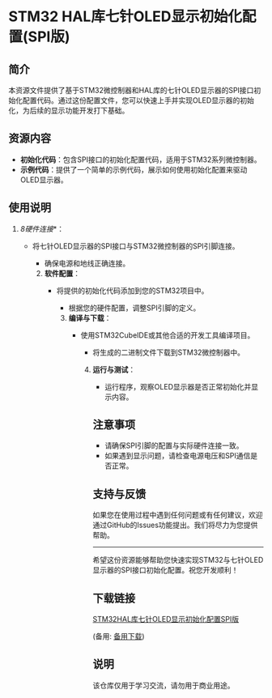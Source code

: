 # STM32 HAL库七针OLED显示初始化配置(SPI版)

## 简介
本资源文件提供了基于STM32微控制器和HAL库的七针OLED显示器的SPI接口初始化配置代码。通过这份配置文件，您可以快速上手并实现OLED显示器的初始化，为后续的显示功能开发打下基础。

## 资源内容
- **初始化代码**：包含SPI接口的初始化配置代码，适用于STM32系列微控制器。
- **示例代码**：提供了一个简单的示例代码，展示如何使用初始化配置来驱动OLED显示器。

## 使用说明
1. *8硬件连接**：
   - 将七针OLED显示器的SPI接口与STM32微控制器的SPI引脚连接。
      - 确保电源和地线正确连接。

      2. **软件配置**：
         - 将提供的初始化代码添加到您的STM32项目中。
            - 根据您的硬件配置，调整SPI引脚的定义。

            3. **编译与下载**：
               - 使用STM32CubeIDE或其他合适的开发工具编译项目。
                  - 将生成的二进制文件下载到STM32微控制器中。

                  4. **运行与测试**：
                     - 运行程序，观察OLED显示器是否正常初始化并显示内容。

                     ## 注意事项
                     - 请确保SPI引脚的配置与实际硬件连接一致。
                     - 如果遇到显示问题，请检查电源电压和SPI通信是否正常。

                     ## 支持与反馈
                     如果您在使用过程中遇到任何问题或有任何建议，欢迎通过GitHub的Issues功能提出。我们将尽力为您提供帮助。

                     ---

                     希望这份资源能够帮助您快速实现STM32与七针OLED显示器的SPI接口初始化配置。祝您开发顺利！

                     ## 下载链接
                     [STM32HAL库七针OLED显示初始化配置SPI版](https://pan.quark.cn/s/d533f1b5545a) 

                     (备用: [备用下载](https://pan.baidu.com/s/1HBaFKwGOtKi2BOBwZrnVfg?pwd=1234))

                     ## 说明

                     该仓库仅用于学习交流，请勿用于商业用途。

